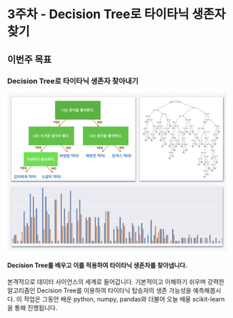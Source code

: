 # 3주차 - Decision Tree로 타이타닉 생존자 찾기

## 이번주 목표

### Decision Tree로 타이타닉 생존자 찾아내기

![](../.gitbook/assets/image-87.png)

#### Decision Tree를 배우고 이를 적용하여 타이타닉 생존차를 찾아냅니다.

본격적으로 데이터 사이언스의 세계로 들어갑니다. 기본적이고 이해하기 쉬우며 강력한 알고리즘인 Decision Tree를 이용하여 타이타닉 탑승자의 생존 가능성을 예측해봅시다. 이 작업은 그동안 배운 python, numpy, pandas와 더불어 오늘 배울 scikit-learn을 통해 진행됩니다.

